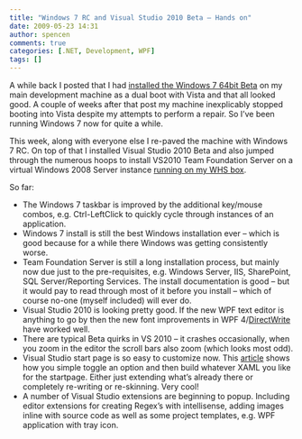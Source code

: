 ```yaml
---
title: "Windows 7 RC and Visual Studio 2010 Beta – Hands on"
date: 2009-05-23 14:31
author: spencen
comments: true
categories: [.NET, Development, WPF]
tags: []
---
```


A while back I posted that I had [installed the Windows 7 64bit Beta](http://blog.spencen.com/2009/01/28/windows-7-beta-experience.aspx) on my main development machine as a dual boot with Vista and that all looked good. A couple of weeks after that post my machine inexplicably stopped booting into Vista despite my attempts to perform a repair. So I’ve been running Windows 7 now for quite a while.
  

This week, along with everyone else I re-paved the machine with Windows 7 RC. On top of that I installed Visual Studio 2010 Beta and also jumped through the numerous hoops to install VS2010 Team Foundation Server on a virtual Windows 2008 Server instance [running on my WHS box](http://blog.spencen.com/2008/06/26/windows-home-server-2008.aspx).
  

So far:
  

*   The Windows 7 taskbar is improved by the additional key/mouse combos, e.g. Ctrl-LeftClick to quickly cycle through instances of an application.
*   Windows 7 install is still the best Windows installation ever – which is good because for a while there Windows was getting consistently worse.
*   Team Foundation Server is still a long installation process, but mainly now due just to the pre-requisites, e.g. Windows Server, IIS, SharePoint, SQL Server/Reporting Services. The install documentation is good – but it would pay to read through most of it before you install – which of course no-one (myself included) will ever do.
*   Visual Studio 2010 is looking pretty good. If the new WPF text editor is anything to go by then the new font improvements in WPF 4/[DirectWrite](http://channel9.msdn.com/pdc2008/PC18/) have worked well.
*   There are typical Beta quirks in VS 2010 – it crashes occasionally, when you zoom in the editor the scroll bars also zoom (which looks most odd).
*   Visual Studio start page is so easy to customize now. This [article](http://blogs.msdn.com/vsxteam/archive/2009/05/20/visual-studio-2010-beta-1-start-page-customization.aspx) shows how you simple toggle an option and then build whatever XAML you like for the startpage. Either just extending what’s already there or completely re-writing or re-skinning. Very cool!
*   A number of Visual Studio extensions are beginning to popup. Including editor extensions for creating Regex’s with intellisense, adding images inline with source code as well as some project templates, e.g. WPF application with tray icon.

